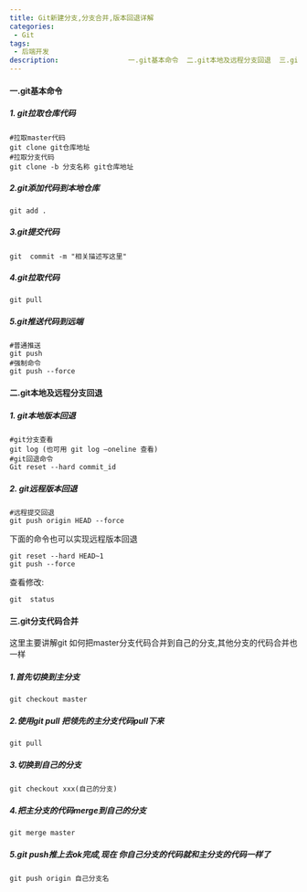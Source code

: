 ```yaml
---
title: Git新建分支,分支合并,版本回退详解
categories:
 - Git
tags:
 - 后端开发
description:       			 一.git基本命令  二.git本地及远程分支回退  三.git分支代码合并
---
```


#### 一.git基本命令

##### 1. git拉取仓库代码

```shell
#拉取master代码
git clone git仓库地址
#拉取分支代码
git clone -b 分支名称 git仓库地址
```

##### 2.git添加代码到本地仓库

```shell
git add .
```

##### 3.git提交代码

```shell
git  commit -m "相关描述写这里"
```

##### 4.git拉取代码

```shell
git pull
```

##### 5.git推送代码到远端

```shell
#普通推送
git push
#强制命令
git push --force
```

#### 二.git本地及远程分支回退

##### 1. git本地版本回退

```shell
#git分支查看
git log (也可用 git log –oneline 查看)
#git回退命令
Git reset --hard commit_id
```

##### 2. git远程版本回退

```shell
#远程提交回退
git push origin HEAD --force 
```

下面的命令也可以实现远程版本回退

```shell
git reset --hard HEAD~1
git push --force
```

查看修改:

```shell
git  status
```

#### 三.git分支代码合并

这里主要讲解git 如何把master分支代码合并到自己的分支,其他分支的代码合并也一样

##### 1.首先切换到主分支

```shell
git checkout master
```

##### 2.使用git pull 把领先的主分支代码pull下来

```shell
git pull
```

##### 3.切换到自己的分支

```shell
git checkout xxx(自己的分支)
```

##### 4.把主分支的代码merge到自己的分支

```shell
git merge master
```

##### 5.git push推上去ok完成,现在 你自己分支的代码就和主分支的代码一样了

```shell
git push origin 自己分支名
```